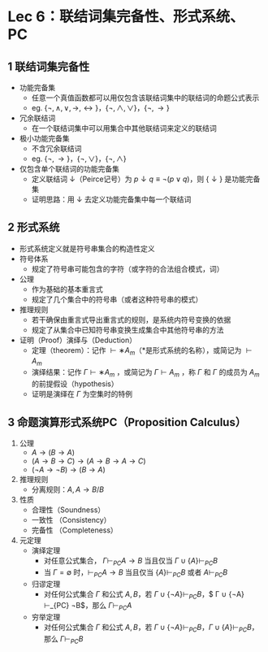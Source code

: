 # Lec 6：联结词集完备性、形式系统、PC
## 1 联结词集完备性
* 功能完备集
  * 任意一个真值函数都可以用仅包含该联结词集中的联结词的命题公式表示
  * eg. $\{¬,∧,∨, →, ↔\}$，$\{¬,∧,∨\}$，$\{¬, →\}$
* 冗余联结词
  * 在一个联结词集中可以用集合中其他联结词来定义的联结词
* 极小功能完备集
  * 不含冗余联结词
  * eg. $\{¬, →\}$，$\{¬,∨\}$，$\{¬,∧\}$
* 仅包含单个联结词的功能完备集
  * 定义联结词 $↓$（Peirce记号）为 $p ↓ q ≡ ¬(p ∨ q)$，则 $\{↓\}$ 是功能完备集
  * 证明思路：用 $↓$ 去定义功能完备集中每一个联结词
## 2 形式系统
* 形式系统定义就是符号串集合的构造性定义
* 符号体系
  * 规定了符号串可能包含的字符（或字符的合法组合模式，词）
* 公理
  * 作为基础的基本重言式
  * 规定了几个集合中的符号串（或者这种符号串的模式）
* 推理规则
  * 若干确保由重言式导出重言式的规则，是系统内符号变换的依据
  * 规定了从集合中已知符号串变换生成集合中其他符号串的方法
* 证明（Proof）演绎与（Deduction）
  * 定理（theorem）：记作 $⊢∗ A_m$（*是形式系统的名称），或简记为 $⊢ A_m$
  * 演绎结果：记作 $Γ ⊢∗ A_m$ ，或简记为 $Γ ⊢ A_m$ ，称 $Γ$ 和 $Γ$ 的成员为 $A_m$ 的前提假设（hypothesis）
  * 证明是演绎在 $Γ$ 为空集时的特例

## 3 命题演算形式系统PC（Proposition Calculus）
1. 公理
   * $A → (B → A)$
   * $(A → B → C ) → ( A → B → A → C )$
   * $(¬A → ¬B) → (B → A)$
2. 推理规则
   * 分离规则：$A, A → B /B$
3. 性质
   * 合理性（Soundness）
   * 一致性 （Consistency）
   * 完备性 （Completeness）
4. 元定理
   * 演绎定理
     * 对任意公式集合， $Γ ⊢_{PC} A → B$ 当且仅当 $Γ ∪ \{A\} ⊢_{PC} B$
     * 当 $Γ = ∅$ 时，$⊢_{PC} A → B$ 当且仅当 $\{A\} ⊢_{PC} B$ 或者 $A ⊢_{PC} B$
   * 归谬定理
     * 对任何公式集合 $Γ$ 和公式 $A,B$，若 $Γ ∪ \{¬A\} ⊢_{PC} B$，$ Γ ∪ \{¬A\} ⊢_{PC} ¬B$，那么 $Γ ⊢_{PC} A$
   * 穷举定理
     * 对任何公式集合 $Γ$ 和公式 $A,B$，若 $Γ ∪ \{¬A\} ⊢_{PC} B$，$Γ ∪ \{A\} ⊢_{PC} B$，那么 $Γ ⊢_{PC} B$

